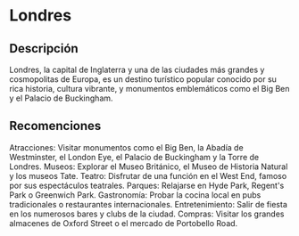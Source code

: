 # Londres

## Descripción
Londres, la capital de Inglaterra y una de las ciudades más grandes y cosmopolitas de Europa, es un destino turístico popular conocido por su rica historia, cultura vibrante, y monumentos emblemáticos como el Big Ben y el Palacio de Buckingham.

## Recomenciones
Atracciones: Visitar monumentos como el Big Ben, la Abadía de Westminster, el London Eye, el Palacio de Buckingham y la Torre de Londres. 
Museos: Explorar el Museo Británico, el Museo de Historia Natural y los museos Tate. 
Teatro: Disfrutar de una función en el West End, famoso por sus espectáculos teatrales. 
Parques: Relajarse en Hyde Park, Regent's Park o Greenwich Park. 
Gastronomía: Probar la cocina local en pubs tradicionales o restaurantes internacionales. 
Entretenimiento: Salir de fiesta en los numerosos bares y clubs de la ciudad. 
Compras: Visitar los grandes almacenes de Oxford Street o el mercado de Portobello Road. 

